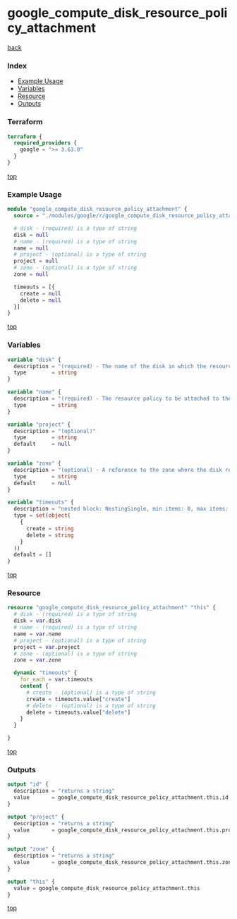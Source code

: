 # google_compute_disk_resource_policy_attachment

[back](../google.md)

### Index

- [Example Usage](#example-usage)
- [Variables](#variables)
- [Resource](#resource)
- [Outputs](#outputs)

### Terraform

```terraform
terraform {
  required_providers {
    google = ">= 3.63.0"
  }
}
```

[top](#index)

### Example Usage

```terraform
module "google_compute_disk_resource_policy_attachment" {
  source = "./modules/google/r/google_compute_disk_resource_policy_attachment"

  # disk - (required) is a type of string
  disk = null
  # name - (required) is a type of string
  name = null
  # project - (optional) is a type of string
  project = null
  # zone - (optional) is a type of string
  zone = null

  timeouts = [{
    create = null
    delete = null
  }]
}
```

[top](#index)

### Variables

```terraform
variable "disk" {
  description = "(required) - The name of the disk in which the resource policies are attached to."
  type        = string
}

variable "name" {
  description = "(required) - The resource policy to be attached to the disk for scheduling snapshot\ncreation. Do not specify the self link."
  type        = string
}

variable "project" {
  description = "(optional)"
  type        = string
  default     = null
}

variable "zone" {
  description = "(optional) - A reference to the zone where the disk resides."
  type        = string
  default     = null
}

variable "timeouts" {
  description = "nested block: NestingSingle, min items: 0, max items: 0"
  type = set(object(
    {
      create = string
      delete = string
    }
  ))
  default = []
}
```

[top](#index)

### Resource

```terraform
resource "google_compute_disk_resource_policy_attachment" "this" {
  # disk - (required) is a type of string
  disk = var.disk
  # name - (required) is a type of string
  name = var.name
  # project - (optional) is a type of string
  project = var.project
  # zone - (optional) is a type of string
  zone = var.zone

  dynamic "timeouts" {
    for_each = var.timeouts
    content {
      # create - (optional) is a type of string
      create = timeouts.value["create"]
      # delete - (optional) is a type of string
      delete = timeouts.value["delete"]
    }
  }

}
```

[top](#index)

### Outputs

```terraform
output "id" {
  description = "returns a string"
  value       = google_compute_disk_resource_policy_attachment.this.id
}

output "project" {
  description = "returns a string"
  value       = google_compute_disk_resource_policy_attachment.this.project
}

output "zone" {
  description = "returns a string"
  value       = google_compute_disk_resource_policy_attachment.this.zone
}

output "this" {
  value = google_compute_disk_resource_policy_attachment.this
}
```

[top](#index)